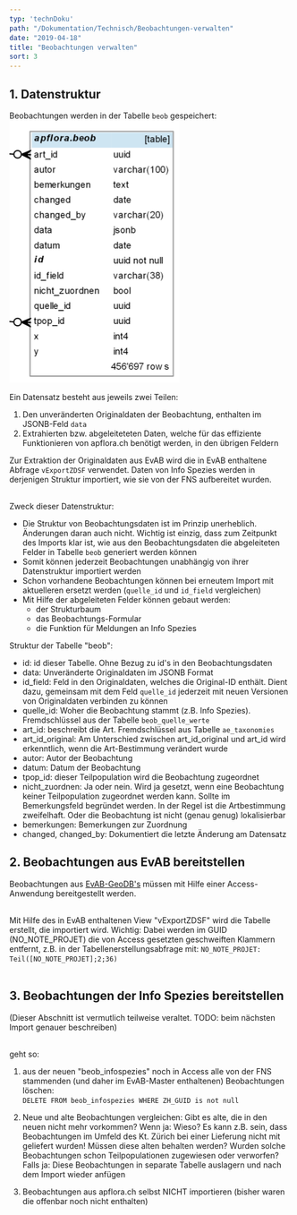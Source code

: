 ```yaml
---
typ: 'technDoku'
path: "/Dokumentation/Technisch/Beobachtungen-verwalten"
date: "2019-04-18"
title: "Beobachtungen verwalten"
sort: 3
---
```


## 1. Datenstruktur

Beobachtungen werden in der Tabelle `beob` gespeichert:<br/>
![Tabelle beob](_media/beobTable.png)<br/>

Ein Datensatz besteht aus jeweils zwei Teilen:

1. Den unveränderten Originaldaten der Beobachtung, enthalten im JSONB-Feld `data`
2. Extrahierten bzw. abgeleiteteten Daten, welche für das effiziente Funktionieren von apflora.ch benötigt werden, in den übrigen Feldern

Zur Extraktion der Originaldaten aus EvAB wird die in EvAB enthaltene Abfrage `vExportZDSF` verwendet. Daten von Info Spezies werden in derjenigen Struktur importiert, wie sie von der FNS aufbereitet wurden.<br/><br/>

Zweck dieser Datenstruktur: 
* Die Struktur von Beobachtungsdaten ist im Prinzip unerheblich. Änderungen daran auch nicht. Wichtig ist einzig, dass zum Zeitpunkt des Imports klar ist, wie aus den Beobachtungsdaten die abgeleiteten Felder in Tabelle `beob` generiert werden können
* Somit können jederzeit Beobachtungen unabhängig von ihrer Datenstruktur importiert werden
* Schon vorhandene Beobachtungen können bei erneutem Import mit aktuelleren ersetzt werden (`quelle_id` und `id_field` vergleichen)
* Mit Hilfe der abgeleiteten Felder können gebaut werden:
  * der Strukturbaum
  * das Beobachtungs-Formular
  * die Funktion für Meldungen an Info Spezies

Struktur der Tabelle "beob":
* id: id dieser Tabelle. Ohne Bezug zu id's in den Beobachtungsdaten
* data: Unveränderte Originaldaten im JSONB Format
* id_field: Feld in den Originaldaten, welches die Original-ID enthält. Dient dazu, gemeinsam mit dem Feld `quelle_id` jederzeit mit neuen Versionen von Originaldaten verbinden zu können
* quelle_id: Woher die Beobachtung stammt (z.B. Info Spezies). Fremdschlüssel aus der Tabelle `beob_quelle_werte`
* art_id: beschreibt die Art. Fremdschlüssel aus Tabelle `ae_taxonomies`
* art_id_original: Am Unterschied zwischen art_id_original und art_id wird erkenntlich, wenn die Art-Bestimmung verändert wurde
* autor: Autor der Beobachtung
* datum: Datum der Beobachtung
* tpop_id: dieser Teilpopulation wird die Beobachtung zugeordnet
* nicht_zuordnen: Ja oder nein. Wird ja gesetzt, wenn eine Beobachtung keiner Teilpopulation zugeordnet werden kann. Sollte im Bemerkungsfeld begründet werden. In der Regel ist die Artbestimmung zweifelhaft. Oder die Beobachtung ist nicht (genau genug) lokalisierbar
* bemerkungen: Bemerkungen zur Zuordnung
* changed, changed_by: Dokumentiert die letzte Änderung am Datensatz

## 2. Beobachtungen aus EvAB bereitstellen

Beobachtungen aus [EvAB-GeoDB's](https://aln.zh.ch/internet/baudirektion/aln/de/naturschutz/naturschutzdaten/tools/evab.html#a-content) müssen mit Hilfe einer Access-Anwendung bereitgestellt werden.<br/><br/>

Mit Hilfe des in EvAB enthaltenen View "vExportZDSF" wird die Tabelle erstellt, die importiert wird. Wichtig: Dabei werden im GUID (NO_NOTE_PROJET) die von Access gesetzten geschweiften Klammern entfernt, z.B. in der Tabellenerstellungsabfrage mit: `NO_NOTE_PROJET: Teil([NO_NOTE_PROJET];2;36)`<br/><br/>

## 3. Beobachtungen der Info Spezies bereitstellen
(Dieser Abschnitt ist vermutlich teilweise veraltet. TODO: beim nächsten Import genauer beschreiben)<br/><br/>

geht so:

1. aus der neuen "beob_infospezies" noch in Access alle von der FNS stammenden (und daher im EvAB-Master enthaltenen) Beobachtungen löschen:<br>
    `DELETE FROM beob_infospezies WHERE ZH_GUID is not null`
    
1. Neue und alte Beobachtungen vergleichen: Gibt es alte, die in den neuen nicht mehr vorkommen? Wenn ja: Wieso? Es kann z.B. sein, dass Beobachtungen im Umfeld des Kt. Zürich bei einer Lieferung nicht mit geliefert wurden! Müssen diese alten behalten werden? Wurden solche Beobachtungen schon Teilpopulationen zugewiesen oder verworfen? Falls ja: Diese Beobachtungen in separate Tabelle auslagern und nach dem Import wieder anfügen

1. Beobachtungen aus apflora.ch selbst NICHT importieren (bisher waren die offenbar noch nicht enthalten)

